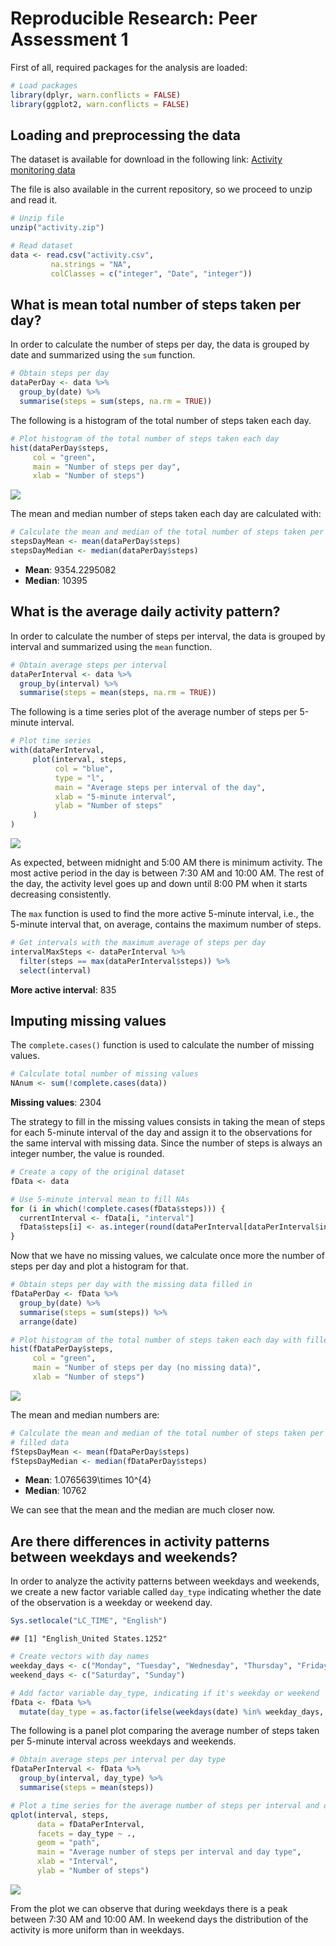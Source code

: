 # Reproducible Research: Peer Assessment 1

First of all, required packages for the analysis are loaded:


```r
# Load packages
library(dplyr, warn.conflicts = FALSE)
library(ggplot2, warn.conflicts = FALSE)
```

## Loading and preprocessing the data

The dataset is available for download in the following link: [Activity monitoring data](https://d396qusza40orc.cloudfront.net/repdata%2Fdata%2Factivity.zip)

The file is also available in the current repository, so we proceed to unzip and read it.


```r
# Unzip file
unzip("activity.zip")

# Read dataset
data <- read.csv("activity.csv",
         na.strings = "NA",
         colClasses = c("integer", "Date", "integer"))
```


## What is mean total number of steps taken per day?

In order to calculate the number of steps per day, the data is grouped by date and summarized using the `sum` function.


```r
# Obtain steps per day
dataPerDay <- data %>%
  group_by(date) %>%
  summarise(steps = sum(steps, na.rm = TRUE))
```

The following is a histogram of the total number of steps taken each day.


```r
# Plot histogram of the total number of steps taken each day
hist(dataPerDay$steps,
     col = "green",
     main = "Number of steps per day",
     xlab = "Number of steps")
```

![](PA1_template_files/figure-html/unnamed-chunk-4-1.png)

The mean and median number of steps taken each day are calculated with:


```r
# Calculate the mean and median of the total number of steps taken per day
stepsDayMean <- mean(dataPerDay$steps)
stepsDayMedian <- median(dataPerDay$steps)
```

- **Mean**: 9354.2295082  
- **Median**: 10395

## What is the average daily activity pattern?

In order to calculate the number of steps per interval, the data is grouped by interval and summarized using the `mean` function.


```r
# Obtain average steps per interval
dataPerInterval <- data %>%
  group_by(interval) %>%
  summarise(steps = mean(steps, na.rm = TRUE))
```

The following is a time series plot of the average number of steps per 5-minute interval.


```r
# Plot time series
with(dataPerInterval,
     plot(interval, steps,
          col = "blue",
          type = "l",
          main = "Average steps per interval of the day",
          xlab = "5-minute interval",
          ylab = "Number of steps"
     )
)
```

![](PA1_template_files/figure-html/unnamed-chunk-7-1.png)

As expected, between midnight and 5:00 AM there is minimum activity. The most active period in the day is between 7:30 AM and 10:00 AM. The rest of the day, the activity level goes up and down until 8:00 PM when it starts decreasing consistently.

The `max` function is used to find the more active 5-minute interval, i.e., the 5-minute interval that, on average, contains the maximum number of steps.


```r
# Get intervals with the maximum average of steps per day
intervalMaxSteps <- dataPerInterval %>%
  filter(steps == max(dataPerInterval$steps)) %>%
  select(interval)
```

**More active interval**: 835 

## Imputing missing values

The `complete.cases()` function is used to calculate the number of missing values.


```r
# Calculate total number of missing values
NAnum <- sum(!complete.cases(data))
```

**Missing values**: 2304

The strategy to fill in the missing values consists in taking the mean of steps for each 5-minute interval of the day and assign it to the observations for the same interval with missing data. Since the number of steps is always an integer number, the value is rounded.


```r
# Create a copy of the original dataset
fData <- data

# Use 5-minute interval mean to fill NAs
for (i in which(!complete.cases(fData$steps))) {
  currentInterval <- fData[i, "interval"]
  fData$steps[i] <- as.integer(round(dataPerInterval[dataPerInterval$interval == currentInterval, "steps"]))
}
```

Now that we have no missing values, we calculate once more the number of steps per day and plot a histogram for that.


```r
# Obtain steps per day with the missing data filled in
fDataPerDay <- fData %>%
  group_by(date) %>%
  summarise(steps = sum(steps)) %>%
  arrange(date)

# Plot histogram of the total number of steps taken each day with filled data
hist(fDataPerDay$steps,
     col = "green",
     main = "Number of steps per day (no missing data)",
     xlab = "Number of steps")
```

![](PA1_template_files/figure-html/unnamed-chunk-11-1.png)

The mean and median numbers are:


```r
# Calculate the mean and median of the total number of steps taken per day for
# filled data
fStepsDayMean <- mean(fDataPerDay$steps)
fStepsDayMedian <- median(fDataPerDay$steps)
```

- **Mean**: 1.0765639\times 10^{4}  
- **Median**: 10762

We can see that the mean and the median are much closer now.

## Are there differences in activity patterns between weekdays and weekends?

In order to analyze the activity patterns between weekdays and weekends, we create a new factor variable called `day_type` indicating whether the date of the observation is a weekday or weekend day.


```r
Sys.setlocale("LC_TIME", "English")
```

```
## [1] "English_United States.1252"
```

```r
# Create vectors with day names
weekday_days <- c("Monday", "Tuesday", "Wednesday", "Thursday", "Friday")
weekend_days <- c("Saturday", "Sunday")

# Add factor variable day_type, indicating if it's weekday or weekend
fData <- fData %>%
  mutate(day_type = as.factor(ifelse(weekdays(date) %in% weekday_days, "weekday", "weekend")))
```

The following is a panel plot comparing the average number of steps taken per 5-minute interval across weekdays and weekends.


```r
# Obtain average steps per interval per day type
fDataPerInterval <- fData %>%
  group_by(interval, day_type) %>%
  summarise(steps = mean(steps))

# Plot a time series for the average number of steps per interval and day type
qplot(interval, steps,
      data = fDataPerInterval,
      facets = day_type ~ .,
      geom = "path",
      main = "Average number of steps per interval and day type",
      xlab = "Interval",
      ylab = "Number of steps")
```

![](PA1_template_files/figure-html/unnamed-chunk-14-1.png)

From the plot we can observe that during weekdays there is a peak between 7:30 AM and 10:00 AM. In weekend days the distribution of the activity is more uniform than in weekdays.
